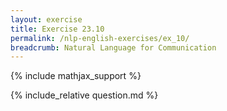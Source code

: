 ```yaml
---
layout: exercise
title: Exercise 23.10
permalink: /nlp-english-exercises/ex_10/
breadcrumb: Natural Language for Communication
---
```


{% include mathjax_support %}

<div><i class="arrow-up loader" data-chapter="nlp-english-exercises" data-exercise="ex_10" data-rating="0"></i></div>
{% include_relative question.md %}
